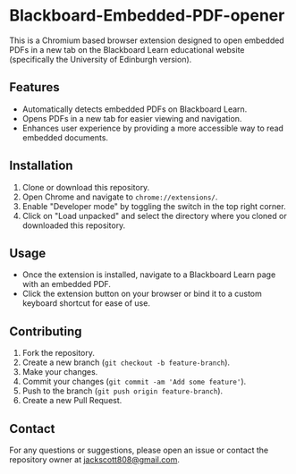 # Blackboard-Embedded-PDF-opener

This is a Chromium based browser extension designed to open embedded PDFs in a new tab on the Blackboard Learn educational website (specifically the University of Edinburgh version).

## Features

- Automatically detects embedded PDFs on Blackboard Learn.
- Opens PDFs in a new tab for easier viewing and navigation.
- Enhances user experience by providing a more accessible way to read embedded documents.

## Installation

1. Clone or download this repository.
2. Open Chrome and navigate to `chrome://extensions/`.
3. Enable "Developer mode" by toggling the switch in the top right corner.
4. Click on "Load unpacked" and select the directory where you cloned or downloaded this repository.

## Usage

- Once the extension is installed, navigate to a Blackboard Learn page with an embedded PDF.
- Click the extension button on your browser or bind it to a custom keyboard shortcut for ease of use.

## Contributing

1. Fork the repository.
2. Create a new branch (`git checkout -b feature-branch`).
3. Make your changes.
4. Commit your changes (`git commit -am 'Add some feature'`).
5. Push to the branch (`git push origin feature-branch`).
6. Create a new Pull Request.

## Contact

For any questions or suggestions, please open an issue or contact the repository owner at jackscott808@gmail.com.
